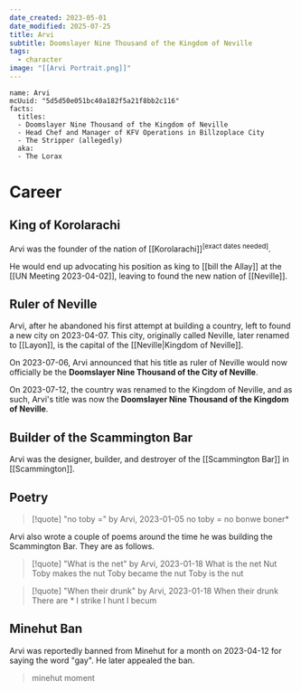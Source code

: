 ```yaml
---
date_created: 2023-05-01
date_modified: 2025-07-25
title: Arvi
subtitle: Doomslayer Nine Thousand of the Kingdom of Neville
tags:
  - character
image: "[[Arvi Portrait.png]]"
---
```


```infobox-character
name: Arvi
mcUuid: "5d5d50e051bc40a182f5a21f8bb2c116"
facts:
  titles:
  - Doomslayer Nine Thousand of the Kingdom of Neville
  - Head Chef and Manager of KFV Operations in Billzoplace City
  - The Stripper (allegedly)
  aka:
  - The Lorax
```

# Career

## King of Korolarachi

Arvi was the founder of the nation of [[Korolarachi]]<sup>[exact dates needed]</sup>.

He would end up advocating his position as king to [[bill the Allay]] at the [[UN Meeting 2023-04-02]], leaving to found the new nation of [[Neville]].

## Ruler of Neville

Arvi, after he abandoned his first attempt at building a country, left to found a new city on 2023-04-07. This city, originally called Neville, later renamed to [[Layon]], is the capital of the [[Neville|Kingdom of Neville]].

On 2023-07-06, Arvi announced that his title as ruler of Neville would now officially be the **Doomslayer Nine Thousand of the City of Neville**.

On 2023-07-12, the country was renamed to the Kingdom of Neville, and as such, Arvi's title was now the **Doomslayer Nine Thousand of the Kingdom of Neville**.

## Builder of the Scammington Bar

Arvi was the designer, builder, and destroyer of the [[Scammington Bar]] in [[Scammington]].

## Poetry

>[!quote] "no toby =" by Arvi, 2023-01-05
> no toby = no bonwe
> boner\*

Arvi also wrote a couple of poems around the time he was building the Scammington Bar. They are as follows.

>[!quote] "What is the net" by Arvi, 2023-01-18
> What is the net
> Nut
> Toby makes the nut
> Toby became the nut
> Toby is the nut

>[!quote] "When their drunk" by Arvi, 2023-01-18
> When their drunk
> There are \*
> I strike
> I hunt
> I becum

## Minehut Ban

Arvi was reportedly banned from Minehut for a month on 2023-04-12 for saying the word "gay". He later appealed the ban.

> minehut moment
